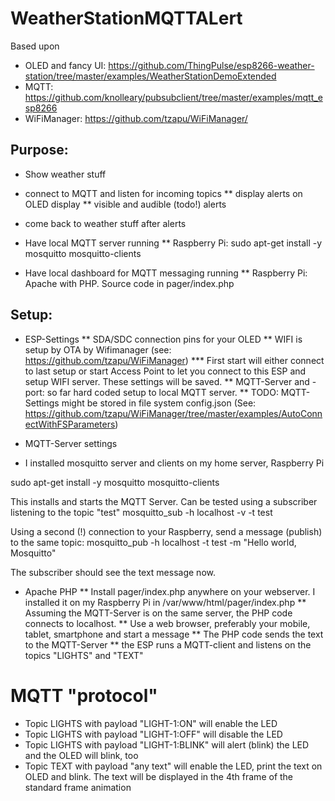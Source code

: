 # WeatherStationMQTTALert

Based upon
* OLED and fancy UI: https://github.com/ThingPulse/esp8266-weather-station/tree/master/examples/WeatherStationDemoExtended
* MQTT: https://github.com/knolleary/pubsubclient/tree/master/examples/mqtt_esp8266
* WiFiManager: https://github.com/tzapu/WiFiManager/


## Purpose: 
* Show weather stuff
* connect to MQTT and listen for incoming topics
** display alerts on OLED display
** visible and audible (todo!) alerts
* come back to weather stuff after alerts

* Have local MQTT server running 
** Raspberry Pi: sudo apt-get install -y mosquitto mosquitto-clients

* Have local dashboard for MQTT messaging running
** Raspberry Pi: Apache with PHP. Source code in pager/index.php

## Setup:
* ESP-Settings
** SDA/SDC connection pins for your OLED
** WIFI is setup by OTA by Wifimanager (see: https://github.com/tzapu/WiFiManager)
*** First start will either connect to last setup or start Access Point to let you connect to this ESP and setup WIFI server. These settings will be saved.
** MQTT-Server and -port: so far hard coded setup to local MQTT server. 
** TODO: MQTT-Settings might be stored in file system config.json (See: https://github.com/tzapu/WiFiManager/tree/master/examples/AutoConnectWithFSParameters)

* MQTT-Server settings
* I installed mosquitto server and clients on my home server, Raspberry Pi

sudo apt-get install -y mosquitto mosquitto-clients

This installs and starts the MQTT Server. Can be tested using a subscriber listening to the topic "test"
mosquitto_sub -h localhost -v -t test

Using a second (!) connection to your Raspberry, send a message (publish) to the same topic:
mosquitto_pub -h localhost -t test -m "Hello world, Mosquitto"

The subscriber should see the text message now.

* Apache PHP
** Install pager/index.php anywhere on your webserver. I installed it on my Raspberry Pi in /var/www/html/pager/index.php
** Assuming the MQTT-Server is on the same server, the PHP code connects to localhost.
** Use a web browser, preferably your mobile, tablet, smartphone and start a message 
** The PHP code sends the text to the MQTT-Server
** the ESP runs a MQTT-client and listens on the topics "LIGHTS" and "TEXT"

# MQTT "protocol"
* Topic LIGHTS with payload "LIGHT-1:ON" will enable the LED
* Topic LIGHTS with payload "LIGHT-1:OFF" will disable the LED
* Topic LIGHTS with payload "LIGHT-1:BLINK" will alert (blink) the LED and the OLED will blink, too
* Topic TEXT with payload "any text" will enable the LED, print the text on OLED and blink. The text will be displayed in the 4th frame of the standard frame animation


